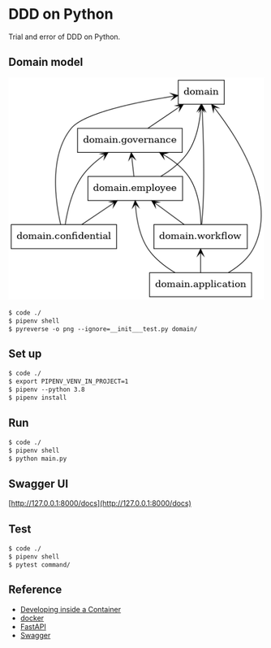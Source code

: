 # DDD on Python

Trial and error of DDD on Python.

## Domain model 

![model](packages.png)

```
$ code ./ 
$ pipenv shell
$ pyreverse -o png --ignore=__init___test.py domain/
```

## Set up 

```
$ code ./ 
$ export PIPENV_VENV_IN_PROJECT=1
$ pipenv --python 3.8 
$ pipenv install
```

## Run

```
$ code ./ 
$ pipenv shell
$ python main.py 
```

## Swagger UI

[http://127.0.0.1:8000/docs](http://127.0.0.1:8000/docs)

## Test

```
$ code ./ 
$ pipenv shell
$ pytest command/
```

## Reference

- [Developing inside a Container](https://code.visualstudio.com/docs/remote/containers)
- [docker](https://www.docker.com/)
- [FastAPI](https://fastapi.tiangolo.com/)
- [Swagger](https://swagger.io/)
